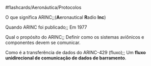 #flashcards/Aeronáutica/Protocolos

O que significa ARINC;;(**A**eronautical **R**adio **Inc**)
<!--SR:!2024-12-26,35,270-->

Quando ARINC foi publicado;; Em 1977
<!--SR:!2025-01-18,60,310-->

Qual o propósito do ARINC;; Definir como os sistemas aviônicos e componentes devem se comunicar.
<!--SR:!2025-01-18,60,310-->

Como é a transferência de dados do ARINC-429 (fluxo);; Um **fluxo unidirecional de comunicação de dados de barramento**.
<!--SR:!2025-01-18,60,310-->

